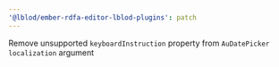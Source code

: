 ```yaml
---
'@lblod/ember-rdfa-editor-lblod-plugins': patch
---
```


Remove unsupported `keyboardInstruction` property from `AuDatePicker` `localization` argument
